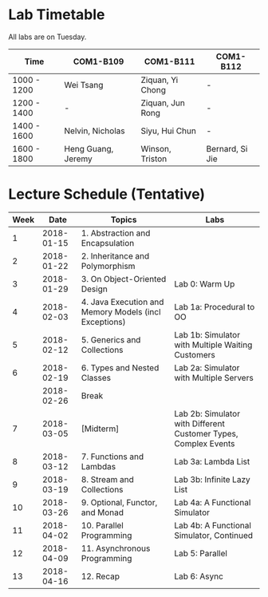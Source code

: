 # Lab Timetable

All labs are on Tuesday.

Time        | COM1-B109 | COM1-B111 | COM1-B112 |
------------| --------- | --------- | --------- |
1000 - 1200 | Wei Tsang | Ziquan, Yi Chong | - |
1200 - 1400 | -         | Ziquan, Jun Rong | - |
1400 - 1600 | Nelvin, Nicholas | Siyu, Hui Chun | - | 
1600 - 1800 | Heng Guang, Jeremy | Winson, Triston | Bernard, Si Jie |

# Lecture Schedule (Tentative)

Week | Date       | Topics | Labs |
-----| ---------- | ------ | -----|
1    | 2018-01-15 | 1. Abstraction and Encapsulation | 
2    | 2018-01-22 | 2. Inheritance and Polymorphism | 
3    | 2018-01-29 | 3. On Object-Oriented Design |  Lab 0: Warm Up
4    | 2018-02-03 | 4. Java Execution and Memory Models (incl Exceptions)| Lab 1a: Procedural to OO
5    | 2018-02-12 | 5. Generics and Collections |  Lab 1b: Simulator with Multiple Waiting Customers
6    | 2018-02-19 | 6. Types and Nested Classes |  Lab 2a: Simulator with Multiple Servers
     | 2018-02-26 | Break | |
7    | 2018-03-05 | [Midterm] | Lab 2b: Simulator with Different Customer Types, Complex Events
8    | 2018-03-12 | 7. Functions and Lambdas | Lab 3a: Lambda List
9    | 2018-03-19 | 8. Stream and Collections | Lab 3b: Infinite Lazy List
10   | 2018-03-26 | 9. Optional, Functor, and Monad | Lab 4a: A Functional Simulator 
11   | 2018-04-02 | 10. Parallel Programming | Lab 4b: A Functional Simulator, Continued
12   | 2018-04-09 | 11. Asynchronous Programming | Lab 5: Parallel 
13   | 2018-04-16 | 12. Recap | Lab 6: Async 
